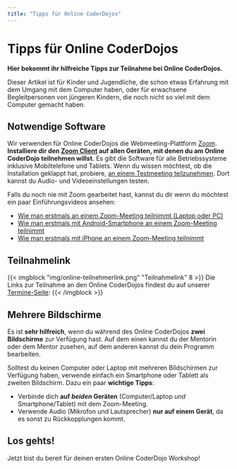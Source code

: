 ```yaml
---
title: "Tipps für Online CoderDojos"
---
```


# Tipps für Online CoderDojos

**Hier bekommt ihr hilfreiche Tipps zur Teilnahme bei Online CoderDojos.**

Dieser Artikel ist für Kinder und Jugendliche, die schon etwas Erfahrung mit dem Umgang mit dem Computer haben, oder für erwachsene Begleitpersonen von jüngeren Kindern, die noch nicht so viel mit dem Computer gemacht haben.

## Notwendige Software

Wir verwenden für Online CoderDojos die Webmeeting-Plattform [Zoom](https://zoom.us). **Installiere dir den [Zoom Client](https://zoom.us/download) auf allen Geräten, mit denen du am Online CoderDojo teilnehmen willst.** Es gibt die Software für alle Betriebssysteme inklusive Mobiltelefone und Tablets. Wenn du wissen möchtest, ob die Installation geklappt hat, probiere, [an einem Testmeeting teilzunehmen](https://zoom.us/test). Dort kannst du Audio- und Videoeinstellungen testen.

Falls du noch nie mit Zoom gearbeitet hast, kannst du dir wenn du möchtest ein paar Einführungsvideos ansehen:

* [Wie man erstmals an einem Zoom-Meeting teilnimmt (Laptop oder PC)](https://youtu.be/y7hoidfsPLk)
* [Wie man erstmals mit Android-Smartphone an einem Zoom-Meeting teilnimmt](https://youtu.be/4qlNePKWCa0)
* [Wie man erstmals mit iPhone an einem Zoom-Meeting teilnimmt](https://youtu.be/Lx3RVkT-ifA)

## Teilnahmelink

{{< imgblock "img/online-teilnehmerlink.png" "Teilnahmelink" 8 >}}
Die Links zur Teilnahme an den Online CoderDojos findest du auf unserer [Termine-Seite](/termine.html):
{{< /imgblock >}}

## Mehrere Bildschirme

Es ist **sehr hilfreich**, wenn du während des Online CoderDojos **zwei Bildschirme** zur Verfügung hast. Auf dem einen kannst du der Mentorin oder dem Mentor zusehen, auf dem anderen kannst du dein Programm bearbeiten.

Solltest du keinen Computer oder Laptop mit mehreren Bildschirmen zur Verfügung haben, verwende einfach ein Smartphone oder Tablett als zweiten Bildschirm. Dazu ein paar **wichtige Tipps**:

* Verbinde dich **auf <em>beiden</em> Geräten** (Computer/Laptop <em>und</em> Smartphone/Tablet) mit dem Zoom-Meeting.
* Verwende Audio (Mikrofon und Lautsprecher) **nur auf einem Gerät**, da es sonst zu Rückkopplungen kommt.

## Los gehts!

Jetzt bist du bereit für deinen ersten Online CoderDojo Workshop!